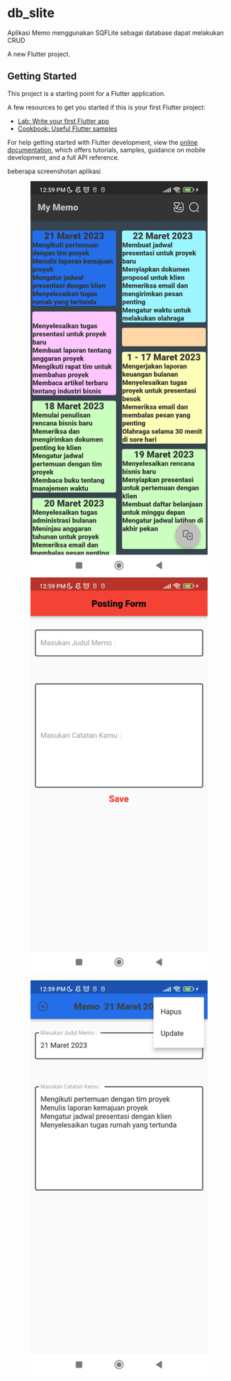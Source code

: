 # db_slite
Aplikasi Memo menggunakan SQFLite sebagai database
dapat melakukan CRUD

A new Flutter project.

## Getting Started

This project is a starting point for a Flutter application.

A few resources to get you started if this is your first Flutter project:

- [Lab: Write your first Flutter app](https://docs.flutter.dev/get-started/codelab)
- [Cookbook: Useful Flutter samples](https://docs.flutter.dev/cookbook)

For help getting started with Flutter development, view the
[online documentation](https://docs.flutter.dev/), which offers tutorials,
samples, guidance on mobile development, and a full API reference.

beberapa screenshotan aplikasi 
<p align="center">
  <img width="400" src="https://github.com/abybrandon/memo-sqflite/blob/main/Screenshot_2023-03-16-12-59-07-510_com.example.db_slite.jpg?raw=true">
  <img width="400" src="https://github.com/abybrandon/memo-sqflite/blob/main/Screenshot_2023-03-16-12-59-09-419_com.example.db_slite.jpg?raw=true">
</p>

<p align="center">

  <img width="400" src="https://github.com/abybrandon/memo-sqflite/blob/main/Screenshot_2023-03-16-12-59-18-345_com.example.db_slite.jpg?raw=true">
</p>
